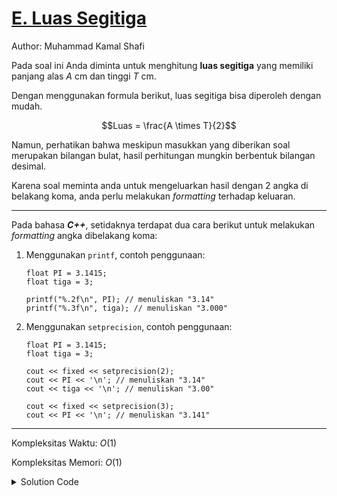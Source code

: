 # [E. Luas Segitiga](https://tlx.toki.id/courses/basic/chapters/03/problems/E)

Author: Muhammad Kamal Shafi

<!-- Masukkan penjelasan disini -->
Pada soal ini Anda diminta untuk menghitung **luas segitiga** yang memiliki panjang alas $A$ cm dan tinggi $T$ cm.

Dengan menggunakan formula berikut, luas segitiga bisa diperoleh dengan mudah.

$$Luas = \frac{A \times T}{2}$$

Namun, perhatikan bahwa meskipun masukkan yang diberikan soal merupakan bilangan bulat, hasil perhitungan mungkin berbentuk bilangan desimal. 

Karena soal meminta anda untuk mengeluarkan hasil dengan 2 angka di belakang koma, anda perlu melakukan *formatting* terhadap keluaran.

---
Pada bahasa **_C++_**, setidaknya terdapat dua cara berikut untuk melakukan *formatting* angka dibelakang koma:
1. Menggunakan `printf`, contoh penggunaan:

    ```
    float PI = 3.1415;
    float tiga = 3;

    printf("%.2f\n", PI); // menuliskan "3.14"
    printf("%.3f\n", tiga); // menuliskan "3.000"
    ```
2. Menggunakan `setprecision`, contoh penggunaan:

    ```
    float PI = 3.1415;
    float tiga = 3;

    cout << fixed << setprecision(2); 
    cout << PI << '\n'; // menuliskan "3.14"
    cout << tiga << '\n'; // menuliskan "3.00"

    cout << fixed << setprecision(3); 
    cout << PI << '\n'; // menuliskan "3.141"
    ```

---
Kompleksitas Waktu: $O(1)$

Kompleksitas Memori: $O(1)$

<details>
  <summary>Solution Code</summary>

```c++
#include <bits/stdc++.h>

using namespace std;

int main() {
  float a, t;

  cin >> a >> t;
  cout << fixed << setprecision(2) << a * t / 2 << '\n';
  // printf("%.2f\n", a * t / 2); // alternatif

  return 0;
}
```
</details>

<!-- Tambahkan komentar apabila perlu

## Komentar
    
- Komentar I
- Komentar II

-->

<!-- Tambahkan referensi link materi yang berhubungan apabila perlu

## Materi Yang Berhubungan
    
- Komentar I
- Komentar II

-->

<!-- Tambahkan referensi link soal yang berhubungan apabila perlu

## Soal Yang Berhubungan
    
- [Nama Soal 1](link-soal)
- [Nama Soal II](link-soal)

-->
